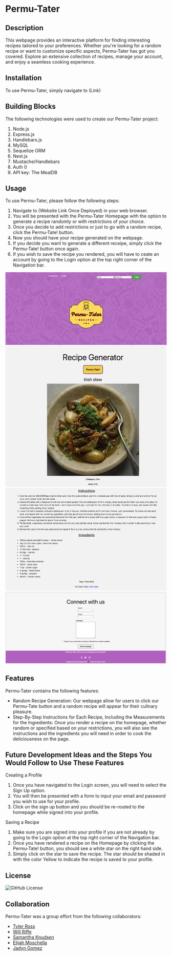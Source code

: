 # Permu-Tater

## Description

This webpage provides an interactive platform for finding interesting recipes tailored to your preferences. Whether you're looking for a random recipe or want to customize specific aspects, Permu-Tater has got you covered. Explore an extensive collection of recipes, manage your account, and enjoy a seamless cooking experience.

## Installation

To use Permu-Tater, simply navigate to (Link)

## Building Blocks

The following technologies were used to create our Permu-Tater project:

1. Node.js
2. Express.js 
3. Handlebars.js 
4. MySQL
5. Sequelize ORM 
6. Nest.js
7. Mustache/Handlebars
8. Auth 0
10. API key: The MealDB


## Usage

To use Permu-Tater, please follow the following steps: 

1. Navigate to (Website Link Once Deployed) in your web browser.
2. You will be presented with the Permu-Tater Homepage with the option to generate a recipe randomly or with restrictions of your choice.
3. Once you decide to add restrictions or just to go with a random recipe, click the Permu-Tate! button.
4. Now you should have your recipe generated on the webpage.
5. If you decide you want to generate a different receipe, simply click the Permu-Tate! button once again.
6. If you wish to save the recipe you rendered, you will have to ceate an account by going to the Login option at the top right corner of the Navigation bar.

![Homepage](./Develop/public/images/HomePage.png)
![Rendered Recipe - Top Half](./Develop/public/images/Top-Half-Of-Recipe.png)
![Rendered Recipe - Top Half](./Develop/public/images/Second-Half-of-Recipe.png)
![Contact Us](./Develop/public/images/Contact-Us.png)

## Features

Permu-Tater contains the following features:

* Random Recipe Generation: Our webpage allow for users to click our Permu-Tate button and a random recipe will appear for their culinary pleasure.
* Step-By-Step Instructions for Each Recipe, Including the Measurements for the Ingredients: Once you render a recipe on the homepage, whether random or specified based on your restrictions, you will also see the instructions and the ingredients you will need in order to cook the deliciousness on the page.

## Future Development Ideas and the Steps You Would Follow to Use These Features

Creating a Profile

1. Once you have navigated to the Login screen, you will need to select the Sign Up option.
2. You will then be presented with a form to input your email and password you wish to use for your profile.
3. Click on the sign up button and you should be re-routed to the homepage while signed into your profile.

Saving a Recipe

1. Make sure you are signed into your profile if you are not already by going to the Login option at the top right corner of the Navigation bar.
2. Once you have rendered a recipe on the Homepage by clicking the Permu-Tate! button, you should see a white star on the right hand side.
3. Simply click on the star to save the recipe. The star should be shaded in with the color Yellow to indicate the recipe is saved to your profile.


## License

![GitHub License](https://img.shields.io/badge/license-MIT-blue.svg)

## Collaboration
Permu-Tater was a group effort from the following collaborators:
* [Tyler Ross](https://github.com/tylerross5)
* [Will Riffe](https://github.com/Will-Riffe)
* [Samantha Knudsen](https://github.com/knudsam)
* [Elijah Moschella](https://github.com/ElijahMoschella)
* [Jadyn Gomez](https://github.com/Jadyngg19)

